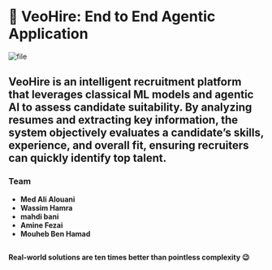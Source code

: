 # **🚀 VeoHire: End to End Agentic Application**

![file](VeoHire/VeoHire-fezai/assets/logo/Logo_Dark.pn)


## VeoHire is an intelligent recruitment platform that leverages classical ML models and agentic AI to assess candidate suitability. By analyzing resumes and extracting key information, the system objectively evaluates a candidate’s skills, experience, and overall fit, ensuring recruiters can quickly identify top talent.


### Team 
  * **Med Ali Alouani**
  * **Wassim Hamra**
  * **mahdi bani**
  * **Amine Fezai**
  * **Mouheb Ben Hamad**
##

**Real-world solutions are ten times better than pointless complexity 😉**
